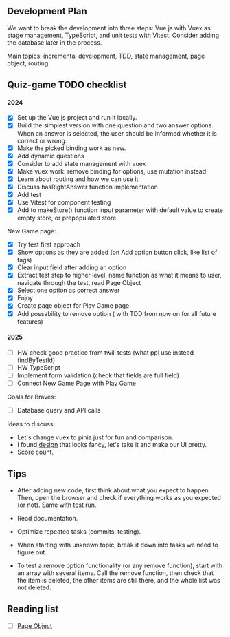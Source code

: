 ## Development Plan
We want to break the development into three steps: Vue.js with Vuex as stage management, TypeScript, and unit tests with Vitest. Consider adding the database later in the process.

Main topics: incremental development, TDD, state management, page object, routing. 

## Quiz-game TODO checklist
#### 2024
- [x] Set up the Vue.js project and run it locally.
- [x] Build the simplest version with one question and two answer options. When an answer is selected, the user should be informed whether it is correct or wrong.
- [x] Make the picked binding work as new.
- [x] Add dynamic questions
- [x] Consider to add state management with vuex
- [x] Make vuex work: remove binding for options, use mutation instead 
- [x] Learn about routing and how we can use it
- [x] Discuss hasRightAnswer function implementation
- [x] Add test
- [x] Use Vitest for component testing
- [x] Add to makeStore() function input parameter with default value to create empty store, or prepopulated store

New Game page:
- [x] Try test first approach
- [x] Show options as they are added (on Add option button click, like list of tags)
- [x] Clear input field after adding an option
- [x] Extract test step to higher level, name function as what it means to user, navigate through the test, read Page Object
- [x] Select one option as correct answer
- [x] Enjoy
- [x] Create page object for Play Game page
- [x] Add possability to remove option ( with TDD from now on for all future features)

#### 2025
- [ ] HW check good practice from twill tests (what ppl use instead findByTestId)
- [ ] HW TypeScript
- [ ] Implement form validation (check that fields are full field)
- [ ] Connect New Game Page with Play Game

Goals for Braves:
- [ ] Database query and API calls

Ideas to discuss:
- Let's change vuex to pinia just for fun and comparison. 
- I found [design](https://www.figma.com/design/E9S5iPcm10f0RIHK8mCqKL/Quizzical-App?node-id=0-1&p=f&t=NbwqqvPdQcubO1K7-0) that looks fancy, let's take it and make our UI pretty.
- Score count.


## Tips 
- After adding new code, first think about what you expect to happen. Then, open the browser and check if everything works as you expected (or not). Same with test run.

- Read documentation.

- Optimize repeated tasks (commits, testing).

- When starting with unknown topic, break it down into tasks we need to figure out.

- To test a remove option functionality (or any remove function), start with an array with several items. Call the remove function, then check that the item is deleted, the other items are still there, and the whole list was not deleted.

## Reading list
- [ ] [Page Object](https://martinfowler.com/bliki/PageObject.html) 

